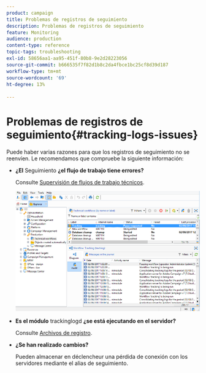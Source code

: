 ```yaml
---
product: campaign
title: Problemas de registros de seguimiento
description: Problemas de registros de seguimiento
feature: Monitoring
audience: production
content-type: reference
topic-tags: troubleshooting
exl-id: 58656aa1-aa95-451f-80b8-9e2d28223056
source-git-commit: b666535f7f82d1b8c2da4fbce1bc25cf8d39d187
workflow-type: tm+mt
source-wordcount: '69'
ht-degree: 13%

---
```


# Problemas de registros de seguimiento{#tracking-logs-issues}



Puede haber varias razones para que los registros de seguimiento no se reenvíen. Le recomendamos que compruebe la siguiente información:

* **¿El** Seguimiento **¿el flujo de trabajo tiene errores?**

  Consulte [Supervisión de flujos de trabajo técnicos](../../workflow/using/monitoring-technical-workflows.md).

  ![](assets/tracking_scheduled_task.png)

* **Es el módulo** trackinglogd **¿se está ejecutando en el servidor?**

  Consulte [Archivos de registro](../../production/using/log-files.md).

* **¿Se han realizado cambios?**

  Pueden almacenar en déclencheur una pérdida de conexión con los servidores mediante el alias de seguimiento.
